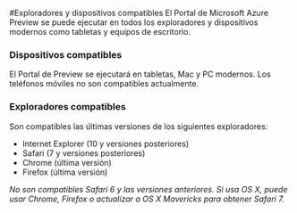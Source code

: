 ﻿<properties 
	pageTitle="Exploradores y dispositivos compatibles" 
	description="" 
	services="" 
	documentationCenter="" 
	authors="JustinBeckwith" 
	writer="" 
	manager="carolz" 
	editor=""/>

<tags 
	ms.service="multiple" 
	ms.workload="multiple" 
	ms.tgt_pltfrm="ibiza" 
	ms.devlang="na" 
	ms.topic="article" 
	ms.date="11/16/2014" 
	ms.author="justbe"/>

#Exploradores y dispositivos compatibles
El Portal de Microsoft Azure Preview se puede ejecutar en todos los exploradores y dispositivos modernos como tabletas y equipos de escritorio.

### Dispositivos compatibles
El Portal de Preview se ejecutará en tabletas, Mac y PC modernos. Los teléfonos móviles no son compatibles actualmente.

### Exploradores compatibles
Son compatibles las últimas versiones de los siguientes exploradores:

- Internet Explorer (10 y versiones posteriores)
- Safari (7 y versiones posteriores)
- Chrome (última versión)
- Firefox (última versión)

*No son compatibles Safari 6 y las versiones anteriores. Si usa OS X, puede usar Chrome, Firefox o actualizar a OS X Mavericks para obtener Safari 7.*
 

<!--HONumber=35.2-->

<!--HONumber=46--> 
